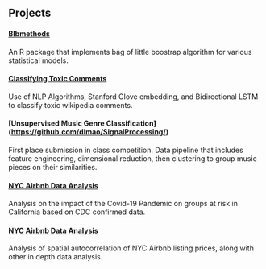 ## Projects

#### [Blbmethods](/projects/blbmethods.html)

An R package that implements bag of little boostrap algorithm for various statistical models.

#### [Classifying Toxic Comments](https://github.com/dlmao/Sta142a-Project)

Use of NLP Algorithms, Stanford Glove embedding, and Bidirectional LSTM to classify toxic wikipedia comments.

#### [Unsupervised Music Genre Classification] (https://github.com/dlmao/SignalProcessing/)

First place submission in class competition. Data pipeline that includes feature engineering, dimensional reduction, then clustering to group music pieces on their similarities. 

#### [NYC Airbnb Data Analysis](https://github.com/dlmao/Covid19Analysis)

Analysis on the impact of the Covid-19 Pandemic on groups at risk in California based on CDC confirmed data.

#### [NYC Airbnb Data Analysis](https://github.com/dlmao/GeoDataAnalysisAirbnb)

Analysis of spatial autocorrelation of NYC Airbnb listing prices, along with other in depth data analysis.